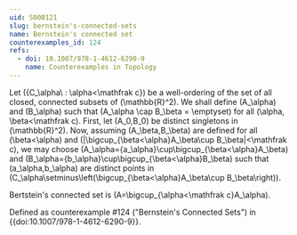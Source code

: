 ```yaml
---
uid: S000121
slug: bernstein's-connected-sets
name: Bernstein's connected set
counterexamples_id: 124
refs:
  - doi: 10.1007/978-1-4612-6290-9
    name: Counterexamples in Topology
---
```

Let \(\{C_\alpha\ : \alpha<\mathfrak c\}\) be a well-ordering of the set of
all closed, connected subsets of \(\mathbb{R}^2\).
We shall define \(A_\alpha\) and \(B_\alpha\) such that
\(A_\alpha \cap B_\beta = \emptyset\) for all \(\alpha, \beta<\mathfrak c\).
First, let \(A_0,B_0\) be distinct singletons in \(\mathbb{R}^2\).
Now, assuming \(A_\beta,B_\beta\) are defined for all \(\beta<\alpha\)
and \(|\bigcup_{\beta<\alpha}A_\beta\cup B_\beta|<\mathfrak c\),
we may choose \(A_\alpha=\{a_\alpha\}\cup\bigcup_{\beta<\alpha}A_\beta\)
and \(B_\alpha=\{b_\alpha\}\cup\bigcup_{\beta<\alpha}B_\beta\) such that
\(a_\alpha,b_\alpha\) are distinct points in
\(C_\alpha\setminus\left(\bigcup_{\beta<\alpha}A_\beta\cup B_\beta\right)\).

Bertstein's connected set is \(A=\bigcup_{\alpha<\mathfrak c}A_\alpha\).

Defined as counterexample #124 ("Bernstein's Connected Sets")
in {{doi:10.1007/978-1-4612-6290-9}}.

